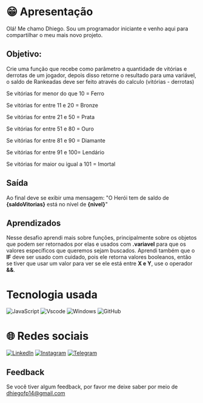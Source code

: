 # 😁 Apresentação
Olá! Me chamo Dhiego. Sou um programador iniciante e venho aqui para compartilhar o meu mais novo projeto.

## Objetivo:
Crie uma função que recebe como parâmetro a quantidade de vitórias e derrotas de um jogador,
depois disso retorne o resultado para uma variável, o saldo de Rankeadas deve ser feito através do calculo (vitórias - derrotas)

Se vitórias for menor do que 10 = Ferro

Se vitórias for entre 11 e 20 = Bronze

Se vitórias for entre 21 e 50 = Prata

Se vitórias for entre 51 e 80 = Ouro

Se vitórias for entre 81 e 90 = Diamante

Se vitórias for entre 91 e 100= Lendário

Se vitórias for maior ou igual a 101 = Imortal

## Saída

Ao final deve se exibir uma mensagem:
"O Herói tem de saldo de **{saldoVitorias}** está no nível de **{nivel}**"

## Aprendizados

Nesse desafio aprendi mais sobre funções, principalmente sobre os objetos que podem ser retornados por elas e usados com **.variavel** para que os valores específicos que queremos sejam buscados. Aprendi também que o **IF** deve ser usado com cuidado, pois ele retorna valores booleanos, então se tiver que usar um valor para ver se ele está entre **X e Y**, use o operador **&&**.

# Tecnologia usada
![JavaScript](https://img.shields.io/badge/JavaScript-F7DF1E?style=for-the-badge&logo=javascript&logoColor=black)
![Vscode](https://img.shields.io/badge/Vscode-007ACC?style=for-the-badge&logo=visual-studio-code&logoColor=white)
![Windows](https://img.shields.io/badge/Windows-000?style=for-the-badge&logo=windows&logoColor=2CA5E0)
![GitHub](https://img.shields.io/badge/GITHUB-E44C30?style=for-the-badge&logo=github&logoColor=white)

# 🌐 Redes sociais
[![LinkedIn](https://img.shields.io/badge/LinkedIn-0077B5?style=for-the-badge&logo=linkedin&logoColor=white)](https://www.linkedin.com/in/dhiego-costa-araújo/)
[![Instagram](https://img.shields.io/badge/-Instagram-%23E4405F?style=for-the-badge&logo=instagram&logoColor=white)](https://www.instagram.com/dhiego_costa1/)
[![Telegram](https://img.shields.io/badge/Telegram-000?style=for-the-badge&logo=telegram&logoColor=2CA5E0)](https://t.me/dhiegocosta)

## Feedback
Se você tiver algum feedback, por favor me deixe saber por meio de dhiegofp14@gmail.com